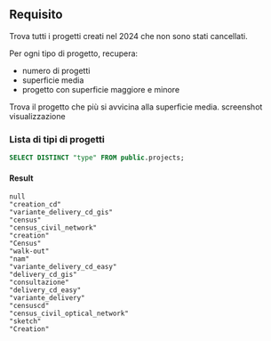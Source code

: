 ## Requisito
Trova tutti i progetti creati nel 2024 che non sono stati cancellati.

Per ogni tipo di progetto, recupera:
- numero di progetti
- superficie media
- progetto con superficie maggiore e minore

Trova il progetto che più si avvicina alla superficie media. screenshot visualizzazione

### Lista di tipi di progetti
```SQL
SELECT DISTINCT "type" FROM public.projects;
```

#### Result
```
null
"creation_cd"
"variante_delivery_cd_gis"
"census"
"census_civil_network"
"creation"
"Census"
"walk-out"
"nam"
"variante_delivery_cd_easy"
"delivery_cd_gis"
"consultazione"
"delivery_cd_easy"
"variante_delivery"
"censuscd"
"census_civil_optical_network"
"sketch"
"Creation"
```
